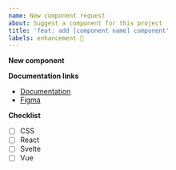 ```yaml
---
name: New component request
about: Suggest a component for this project
title: 'feat: add [component name] component'
labels: enhancement 🚀
---
```


<!-- 
    Before submitting an issue, please consult our [documentation](https://decathlon.design). 
    Please make sure you are posting an issue pertaining to the Decathlon Design System. 

    Note that before opening an issue, you can chat maintainer of this project on channel
    #vitamin-web in [Decathlon Design System's Slack(https://join.slack.com/t/decathlon-design/shared_invite/zt-ou0n9qas-n_oamDSVUIqvLqNO1LETJg).

    If you want to know how to contribute to this project, you can check our CONTRIBUTING file:
    https://github.com/Decathlon/vitamin-web/blob/main/CONTRIBUTING.md

    If a section isn't adapted for your request, please remove it to avoid any unnecessary section.

    Thanks!
-->

**New component**
<!-- A clear and concise description of what the feature request is. Please include if your feature request is related to a problem. -->

**Documentation links**

- [Documentation](https://decathlon.design/...)
- [Figma](https://figma.com/...)

**Checklist**
<!-- Please, don't modify this checklist. -->

- [ ] CSS
- [ ] React
- [ ] Svelte
- [ ] Vue
